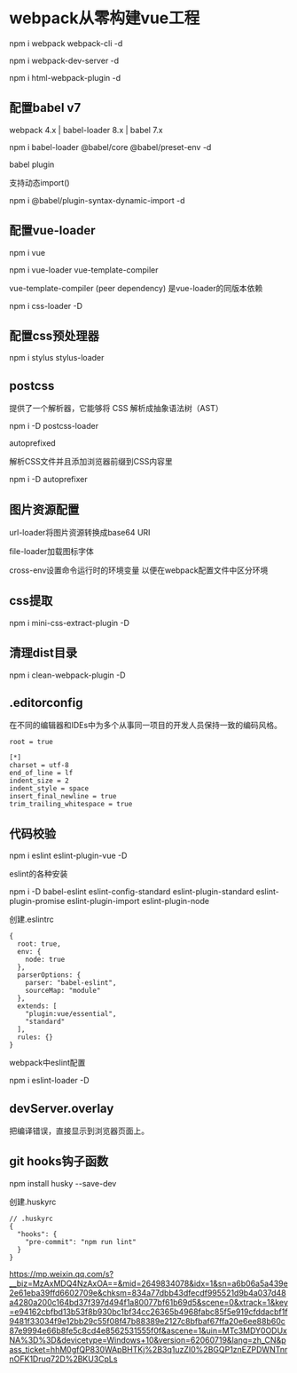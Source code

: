 

# webpack从零构建vue工程

npm i webpack webpack-cli -d

npm i webpack-dev-server -d

npm i html-webpack-plugin -d

## 配置babel v7

webpack 4.x | babel-loader 8.x | babel 7.x

npm i babel-loader @babel/core @babel/preset-env -d

babel plugin 

支持动态import()

npm i @babel/plugin-syntax-dynamic-import -d

## 配置vue-loader

npm i vue

npm i vue-loader vue-template-compiler

vue-template-compiler (peer dependency) 是vue-loader的同版本依赖

npm i css-loader -D

## 配置css预处理器

npm i stylus stylus-loader

## postcss

提供了一个解析器，它能够将 CSS 解析成抽象语法树（AST）

npm i -D postcss-loader

autoprefixed

解析CSS文件并且添加浏览器前缀到CSS内容里

npm i -D autoprefixer

## 图片资源配置

url-loader将图片资源转换成base64 URI

file-loader加载图标字体

cross-env设置命令运行时的环境变量 以便在webpack配置文件中区分环境

## css提取

npm i mini-css-extract-plugin -D

## 清理dist目录

npm i clean-webpack-plugin -D

## .editorconfig

在不同的编辑器和IDEs中为多个从事同一项目的开发人员保持一致的编码风格。

```
root = true

[*]
charset = utf-8
end_of_line = lf
indent_size = 2
indent_style = space
insert_final_newline = true
trim_trailing_whitespace = true
```

## 代码校验

npm i eslint eslint-plugin-vue -D

eslint的各种安装

npm i -D babel-eslint eslint-config-standard eslint-plugin-standard eslint-plugin-promise eslint-plugin-import eslint-plugin-node

创建.eslintrc

```
{
  root: true,
  env: {
    node: true
  },
  parserOptions: {
    parser: "babel-eslint",
    sourceMap: "module"
  },
  extends: [
    "plugin:vue/essential",
    "standard"
  ],
  rules: {}
}
```

webpack中eslint配置

npm i eslint-loader -D

## devServer.overlay

把编译错误，直接显示到浏览器页面上。

## git hooks钩子函数

npm install husky --save-dev

创建.huskyrc

```
// .huskyrc
{
  "hooks": {
    "pre-commit": "npm run lint"
  }
}
```

https://mp.weixin.qq.com/s?__biz=MzAxMDQ4NzAxOA==&mid=2649834078&idx=1&sn=a6b06a5a439e2e61eba39ffd6602709e&chksm=834a77dbb43dfecdf995521d9b4a037d48a4280a200c164bd37f397d494f1a80077bf61b69d5&scene=0&xtrack=1&key=e94162cbfbd13b53f8b930bc1bf34cc26365b4968fabc85f5e919cfddacbf1f9481f33034f9e12bb29c55f08f47b88389e2127c8bfbaf67ffa20e6ee88b60c87e9994e66b8fe5c8cd4e8562531555f0f&ascene=1&uin=MTc3MDY0ODUxNA%3D%3D&devicetype=Windows+10&version=62060719&lang=zh_CN&pass_ticket=hhM0gfQP830WApBHTKj%2B3q1uzZI0%2BGQP1znEZPDWNTnrnOFK1Druq72D%2BKU3CpLs